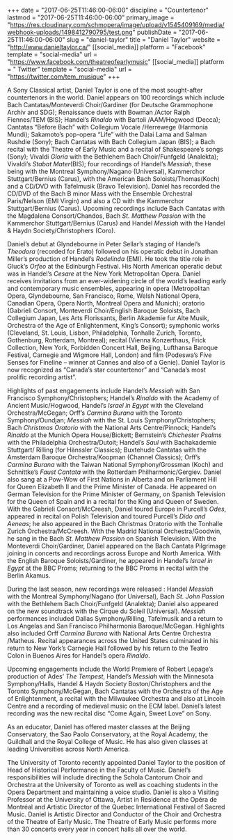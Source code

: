 +++
date = "2017-06-25T11:46:00-06:00"
discipline = "Countertenor"
lastmod = "2017-06-25T11:46:00-06:00"
primary_image = "https://res.cloudinary.com/schmopera/image/upload/v1545409169/media/webhook-uploads/1498412790795/test.png"
publishDate = "2017-06-25T11:46:00-06:00"
slug = "daniel-taylor"
title = "Daniel Taylor"
website = "http://www.danieltaylor.ca/"
[[social_media]]
platform = "Facebook"
template = "social-media"
url = "https://www.facebook.com/theatreofearlymusic"
[[social_media]]
platform = " Twitter"
template = "social-media"
url = "https://twitter.com/tem_musique"
+++

A Sony Classical artist, Daniel Taylor is one of the most sought-after countertenors in the world. Daniel appears on 100 recordings which include Bach Cantatas/Monteverdi Choir/Gardiner (for Deutsche Grammophone Archiv and SDG); Renaissance duets with Bowman /Actor Ralph Fiennes/TEM (BIS); Handel’s *Rinaldo* with Bartoli /AAM/Hogwood (Decca); Cantatas “Before Bach” with Collegium Vocale /Herrewege (Harmonia Mundi); Sakamoto’s pop-opera “Life” with the Dalai Lama and Salman Rushdie (Sony); Bach Cantatas with Bach Collegium Japan (BIS); a Bach recital with the Theatre of Early Music and a recital of Shakespeare’s songs (Sony); Vivaldi *Gloria* with the Bethlehem Bach Choir/Funfgeld (Analekta); Vivaldi’s *Stabat Mater*(BIS); four recordings of Handel’s *Messiah*, these being with the Montreal Symphony/Nagano (Universal), Kammerchor Stuttgart/Bernius (Carus), with the American Bach Soloists/Thomas(Koch) and a CD/DVD with Tafelmusik (Bravo Television). Daniel has recorded the CD/DVD of the Bach B minor Mass with the Ensemble Orchestral Paris/Nelson (EMI Virgin) and also a CD with the Kammerchor Stuttgart/Bernius (Carus). Upcoming recordings include Bach Cantatas with the Magdalena Consort/Chandos, Bach *St. Matthew Passion* with the Kammerchor Stuttgart/Bernius (Carus) and Handel *Messiah* with the Handel & Haydn Society/Christophers (Coro).

Daniel’s debut at Glyndebourne in Peter Sellar’s staging of Handel’s *Theodora* (recorded for Erato) followed on his operatic debut in Jonathan Miller’s production of Handel’s *Rodelinda* (EMI). He took the title role in Gluck’s *Orfeo* at the Edinburgh Festival. His North American operatic debut was in Handel’s *Cesare* at the New York Metropolitan Opera.  Daniel receives invitations from an ever-widening circle of the world’s leading early and contemporary music ensembles, appearing in opera (Metropolitan Opera, Glyndebourne, San Francisco, Rome, Welsh National Opera, Canadian Opera, Opera North, Montreal Opera and Munich); oratorio (Gabrieli Consort, Monteverdi Choir/English Baroque Soloists, Bach Collegium Japan, Les Arts Florissants, Berlin Akademie fur Alte Musik, Orchestra of the Age of Enlightenment, King’s Consort); symphonic works (Cleveland, St. Louis, Lisbon, Philadelphia, Tonhalle Zurich, Toronto, Gothenburg, Rotterdam, Montreal); recital (Vienna Konzerthaus, Frick Collection, New York, Forbidden Concert Hall, Beijing, Lufthansa Baroque Festival, Carnegie and Wigmore Hall, London) and film (Podeswa’s Five Senses for Fineline – winner at Cannes and also of a Genie).  Daniel Taylor is now recognized as “Canada’s star countertenor” and “Canada’s most prolific recording artist”.

Highlights of past engagements include Handel’s *Messiah* with San Francisco Symphony/Christophers; Handel’s *Rinaldo* with the Academy of Ancient Music/Hogwood, Handel’s *Israel in Egypt* with the Cleveland Orchestra/McGegan; Orff’s *Carmina Burana* with the Toronto Symphony/Oundjan; *Messiah* with the St. Louis Symphony/Christophers;  Bach *Christmas Oratorio* with the National Arts Centre/Pinnock; Handel’s *Rinaldo* at the Munich Opera House/Bickett; Bernstein’s *Chichester Psalms* with the Philadelphia Orchestra/Dutoit; Handel’s *Saul* with Bachakademie Stuttgart/ Rilling (for Hänssler Classics); Buxtehude Cantatas with the Amsterdam Baroque Orchestra/Koopman (Channel Classics); Orff’s *Carmina Burana* with the Taiwan National Symphony/Grossman (Koch) and Schnittke’s *Faust Cantata* with the Rotterdam Philharmonic/Gergiev. Daniel also sang at a Pow-Wow of First Nations in Alberta and on Parliament Hill for Queen Elizabeth II and the Prime Minister of Canada. He appeared on German Television for the Prime Minister of Germany, on Spanish Television for the Queen of Spain and in a recital for the King and Queen of Sweden. With the Gabrieli Consort/McCreesh, Daniel toured Europe in Purcell’s *Odes*, appeared in recital on Polish Television and toured Purcell’s *Dido and Aeneas*; he also appeared in the Bach Christmas Oratorio with the Tonhalle Zurich Orchestra/McCreesh. With the Madrid National Orchestra/Goodwin, he sang in the Bach *St. Matthew Passion* on Spanish Television. With the Monteverdi Choir/Gardiner, Daniel appeared on the Bach Cantata Pilgrimage joining in concerts and recordings across Europe and North America. With the English Baroque Soloists/Gardiner, he appeared in Handel’s *Israel in Egypt* at the BBC Proms; returning to the BBC Proms in recital with the Berlin Akamus.

During the last season, new recordings were released : Handel *Messiah* with the Montreal Symphony/Nagano (for Universal), Bach *St. John Passion* with the Bethlehem Bach Choir/Funfgeld (Analekta); Daniel also appeared on the new soundtrack with the Cirque du Soleil (Universal). *Messiah* performances included Dallas Symphony/Rilling, Tafelmusik and a return to Los Angelas and San Francisco Philharmonia Baroque/McGegan. Highlights also included Orff *Carmina Burana* with National Arts Centre Orchestra /Matheus. Recital appearances across the United States culminated in his return to New York’s Carnegie Hall followed by his return to the Teatro Colon in Buenos Aires for Handel’s opera *Rinaldo*.

Upcoming engagements include the World Premiere of Robert Lepage’s production of Ades’ *The Tempest*, Handel’s *Messiah* with the Minnesota Symphony/Halls, Handel & Haydn Society Boston/Christophers  and the Toronto Symphony/McGegan, Bach Cantatas with the Orchestra of the Age of Enlightenment,  a recital with the Milwaukee Orchestra and also at Lincoln Centre and a recording of medieval music on the ECM label. Daniel’s latest recording was the new recital disc “Come Again, Sweet Love” on Sony.

As an educator, Daniel has offered master classes at the Beijing Conservatory, the Sao Paolo Conservatory, at the Royal Academy, the Guildhall and the Royal College of Music. He has also given classes at leading Universities across North America.

The University of Toronto recently appointed Daniel Taylor to the position of Head of Historical Performance in the Faculty of Music. Daniel’s responsibilities will include directing the Schola Cantorum Choir and Orchestra at the University of Toronto as well as coaching students in the Opera Department and maintaining a voice studio. Daniel is also a Visiting Professor at the University of Ottawa, Artist in Residence at the Opéra de Montréal and Artistic Director of the Quebec International Festival of Sacred Music. Daniel is Artistic Director and Conductor of the Choir and Orchestra of the Theatre of Early Music. The Theatre of Early Music performs more than 30 concerts every year in concert halls all over the world.
